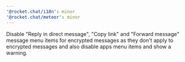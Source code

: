 ```yaml
---
'@rocket.chat/i18n': minor
'@rocket.chat/meteor': minor
---
```


Disable "Reply in direct message", "Copy link" and "Forward message" message menu items for encrypted messages as they don't apply to encrypted messages and also disable apps menu items and show a warning.
